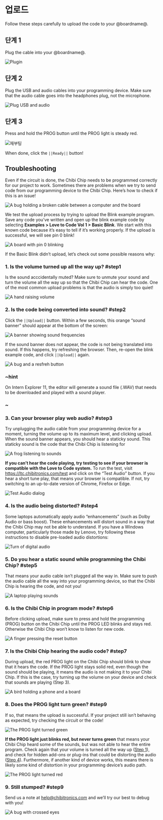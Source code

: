 # 업로드

Follow these steps carefully to upload the code to your @boardname@.

## 단계 1

Plug the cable into your @boardname@.

![Plugin](./static/download/plugin.png)

## 단계 2

Plug the USB and audio cables into your programming device. Make sure that the audio cable goes into the headphones plug, not the microphone.

![Plug USB and audio](./static/download/plugincomp.png)

## 단계 3

Press and hold the PROG button until the PROG light is steady red.

![재부팅](./static/download/reset.png)

When done, click the `||Ready||` button!

## Troubleshooting

Even if the circuit is done, the Chibi Chip needs to be programmed correctly for our project to work. Sometimes there are problems when we try to send code from our programming device to the Chibi Chip. Here’s how to check if this is an issue!

![A bug holding a broken cable between a computer and the board](/static/upload/upload1.png)

We test the upload process by trying to upload the Blink example program. Save any code you’ve written and open up the blink example code by selecting **Examples > Love to Code Vol 1 > Basic Blink**. We start with this known code because it’s easy to tell if it’s working properly. If the upload is successful, we will see pin 0 blink!

![A board with pin 0 blinking](/static/upload/upload2.png)

If the Basic Blink didn’t upload, let’s check out some possible reasons why:

### 1. Is the volume turned up all the way up? #step1

Is the sound acccidentally muted? Make sure to unmute your sound and turn the volume all the way up so that the Chibi Chip can hear the code. One of the most common upload problems is that the audio is simply too quiet!

![A hand raising volume](/static/upload/upload3.png)

### 2. Is the code being converted into sound? #step2

Click the `||Upload||` button. Within a few seconds, this orange “sound banner” should appear at the bottom of the screen:

![A banner showing sound frequencies](/static/upload/upload4.png)

If the sound banner does not appear, the code is not being translated into sound. If this happens, try refreshing the browser. Then, re-open the blink example code, and click `||Upload||` again.

![A bug and a resfreh button](/static/upload/upload5.png)

### ~hint

On Intern Explorer 11, the editor will generate a sound file (.WAV) that needs to be downloaded and played with a sound player.

### ~

### 3. Can your browser play web audio? #step3

Try unplugging the audio cable from your programming device for a moment, turning the volume up to its maximum level, and clicking upload. When the sound banner appears, you should hear a staticky sound. This staticky sound is the code that the Chibi Chip is listening for

![A frog listening to sounds](/static/upload/upload6.png)

**If you can’t hear the code playing, try testing to see if your browser is compatible with the Love to Code system.** To run the test, visit https://ltc.chibitronics.com/test and click on the “Test Audio” button. If you hear a short tune play, that means your browser is compatible. If not, try switching to an up-to-date version of Chrome, Firefox or Edge.

![Test Audio dialog](/static/upload/upload7.png)

### 4. Is the audio being distorted? #step4

Some laptops automatically apply audio “enhancements” (such as Dolby Audio or bass boost). These enhancements will distort sound in a way that the Chibi Chip may not be able to understand. If you have a Windows computer, particularly those made by Lenovo, try following these instructions to disable pre-loaded audio distortions:

![Turn of digital audio](/static/upload/upload8.png)

### 5. Do you hear a static sound while programming the Chibi Chip? #step5

That means your audio cable isn’t plugged all the way in. Make sure to push the audio cable all the way into your programming device, so that the Chibi Chip is hearing the code, and not you!

![A laptop playing sounds](/static/upload/upload9.png)

### 6. Is the Chibi Chip in program mode? #step6

Before clicking upload, make sure to press and hold the programming (PROG) button on the Chibi Chip until the PROG LED blinks and stays red. Otherwise the Chibi Chip won’t know to listen for new code.

![A finger pressing the reset button](/static/upload/upload10.png)

### 7. Is the Chibi Chip hearing the audio code? #step7

During upload, the red PROG light on the Chibi Chip should blink to show that it hears the code. If the PROG light stays solid red, even though the sound should be playing, it means the audio is not making it to your Chibi Chip. If this is the case, try turning up the volume on your device and check that sounds are playing (Step 3).

![A bird holding a phone and a board](/static/upload/upload11.png)

### 8. Does the PROG light turn green? #step9

If so, that means the upload is successful. If your project still isn’t behaving as expected, try checking the circuit or the code!

![The PROG light turned green](/static/upload/upload12.png)

**If the PROG light just blinks red, but never turns green** that means your Chibi Chip heard some of the sounds, but was not able to hear the entire program. Check again that your volume is turned all the way up ([Step 1](#step1)), and check for hidden add-ons or plug-ins that could be distorting the audio ([Step 4](#step4)). Furthermore, if another kind of device works, this means there is likely some kind of distortion in your programming device’s audio path.

![The PROG light turned red](/static/upload/upload13.png)

### 9. Still stumped? #step9

Send us a note at <help@chibitronics.com> and we’ll try our best to debug with you!

![A bug with crossed eyes](/static/upload/upload14.png)